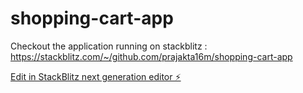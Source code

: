 # shopping-cart-app

Checkout the application running on stackblitz : https://stackblitz.com/~/github.com/prajakta16m/shopping-cart-app

[Edit in StackBlitz next generation editor ⚡️](https://stackblitz.com/~/github.com/prajakta16m/shopping-cart-app)
